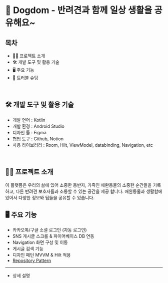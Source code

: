# 🦮 Dogdom - 반려견과 함께 일상 생활을 공유해요~

## 목차

- 👨‍💻 프로젝트 소개
- 🛠️ 개발 도구 및 활용 기술
- 🖥️ 주요 기능
- 🌠 트러블 슈팅

<br/>

## 🛠️ 개발 도구 및 활용 기술

- 개발 언어 : Kotlin
- 개발 환경 : Android Studio
- 디자인 툴 : Figma
- 협업 도구 : Github, Notion
- 사용 라이브러리 : Room, Hilt, ViewModel, databinding, Navigation, etc

<br/>

## 👨‍💻 프로젝트 소개
이 플랫폼은 우리의 삶에 있어 소중한 동반자, 가족인 애완동물의 소중한 순간들을 기록하고, 다른 반려견 보호자들과 소통할 수 있는 공간을 제공 합니다.
애완동물과 생활함에 있어서 다양한 정보와 팁들을 공유할 수 있습니다.

## 🖥️ 주요 기능

- 카카오톡/구글 소셜 로그인 (자동 로그인)
- SNS 게시글 스크롤 & 파이어베이스 DB 연동
- Navigation 화면 구성 및 이동
- 게시글 검색 기능
- 디자인 패턴 MVVM & Hilt 적용
- [Repository Pattern](https://hail-authority-984.notion.site/Repository-Pattern-1091ab4bbe9f80b98fbdf6c2de17829e?pvs=4) 


***

- 상세 설명
